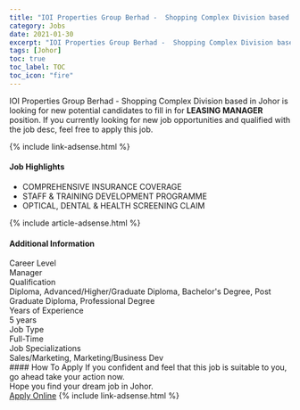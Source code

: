 ```yaml
---
title: "IOI Properties Group Berhad -  Shopping Complex Division based in Johor Vacancies LEASING MANAGER" 
category: Jobs 
date: 2021-01-30 
excerpt: "IOI Properties Group Berhad -  Shopping Complex Division based in Johor is currently looking for suitable person to fill in the LEASING MANAGER which positioned at Johor" 
tags: [Johor] 
toc: true 
toc_label: TOC 
toc_icon: "fire" 
--- 
```


<p>IOI Properties Group Berhad -  Shopping Complex Division based in Johor is looking for new potential candidates to fill in for <b>LEASING MANAGER</b> position. If you currently looking for new job opportunities and qualified with the job desc, feel free to apply this job.
</p>{% include link-adsense.html %} 
<div><div><h4>Job Highlights</h4></div><div><ul><li><div><div><div><div></div></div></div><div><span>COMPREHENSIVE INSURANCE COVERAGE</span></div></div></li><li><div><div><div><div></div></div></div><div><span>STAFF &amp; TRAINING DEVELOPMENT PROGRAMME</span></div></div></li><li><div><div><div><div></div></div></div><div><span>OPTICAL, DENTAL &amp; HEALTH SCREENING CLAIM</span></div></div></li></ul></div></div> 
{% include article-adsense.html %} 
<div><div><h4>Additional Information</h4></div><div><div><div><div><div><div><div><span>Career Level</span></div><div><span>Manager</span></div></div></div></div><div><div><div><div><span>Qualification</span></div><div><span>Diploma, Advanced/Higher/Graduate Diploma, Bachelor's Degree, Post Graduate Diploma, Professional Degree</span></div></div></div></div><div><div><div><div><span>Years of Experience</span></div><div><span>5 years</span></div></div></div></div><div><div><div><div><span>Job Type</span></div><div><span>Full-Time</span></div></div></div></div><div><div><div><div><span>Job Specializations</span></div><div><span>Sales/Marketing, Marketing/Business Dev</span></div></div></div></div></div></div></div></div> 
#### How To Apply 
If you confident and feel that this job is suitable to you, go ahead take your action now. <br/> 
Hope you find your dream job in Johor. <br/> 
<a href="https://www.jobstreet.com.my/en/job/leasing-manager-4473024?jobId=jobstreet-my-job-4473024&sectionRank=16&token=0~2da19e63-dbf1-4b11-934c-6abcc2f8197a&fr=SRP%20View%20In%20New%20Ta" class="btn btn--info" target="_blank" rel="nofollow noopenner">Apply Online</a> 
{% include link-adsense.html %} 